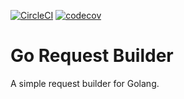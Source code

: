 [![CircleCI](https://circleci.com/gh/juanenmellare/go-request-builder.svg?style=shield)](https://circleci.com/gh/juanenmellare/go-request-builder)
[![codecov](https://codecov.io/gh/juanenmellare/go-request-builder/branch/main/graph/badge.svg?token=952MV63DZW)](https://codecov.io/gh/juanenmellare/go-request-builder)

# Go Request Builder
A simple request builder for Golang.
